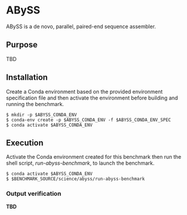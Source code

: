 # ABySS

ABySS is a de novo, parallel, paired-end sequence assembler.

## Purpose
TBD

## Installation

Create a Conda environment based on the provided environment specification file and then activate the environment before building and running the benchmark. 

```
$ mkdir -p $ABYSS_CONDA_ENV
$ conda-env create -p $ABYSS_CONDA_ENV -f $ABYSS_CONDA_ENV_SPEC
$ conda activate $ABYSS_CONDA_ENV
```

## Execution

Activate the Conda environment created for this benchmark then run the shell script, *run-abyss-benchmark*, to launch the benchmark.

```
$ conda activate $ABYSS_CONDA_ENV
$ $BENCHMARK_SOURCE/science/abyss/run-abyss-benchmark
```

### Output verification

**TBD**
